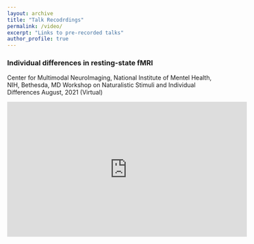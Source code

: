 ```yaml
---
layout: archive
title: "Talk Recodrdings"
permalink: /video/
excerpt: "Links to pre-recorded talks"
author_profile: true
---
```


### Individual differences in resting-state fMRI

Center for Multimodal NeuroImaging, National Institute of Mentel Health, NIH, Bethesda, MD
Workshop on Naturalistic Stimuli and Individual Differences 
August, 2021 (Virtual)

<iframe width="560" height="315" src="https://www.youtube.com/embed/HymjFBCa-n4" title="YouTube video player" frameborder="0" allow="accelerometer; autoplay; clipboard-write; encrypted-media; gyroscope; picture-in-picture" allowfullscreen></iframe>
